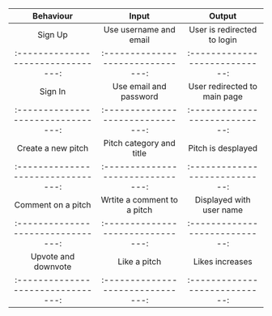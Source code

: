 
|Behaviour                         |Input                            | Output                       |
|:--------------------------------:|:-------------------------------:|:----------------------------:|
|Sign Up                           |Use username and email           |User is redirected to login   |
|:--------------------------------:|:-------------------------------:|:----------------------------:|
|Sign In                           |Use email and password           |User redirected to main page  |
|:--------------------------------:|:-------------------------------:|:----------------------------:|
|Create a new pitch                |Pitch category and title         |Pitch is desplayed            |
|:--------------------------------:|:-------------------------------:|:----------------------------:|
|Comment on a pitch                |Wrtite a comment to a pitch      |Displayed with user name      |
|:--------------------------------:|:-------------------------------:|:----------------------------:|
|Upvote and downvote               |Like   a pitch                   |Likes increases               |
|:--------------------------------:|:-------------------------------:|:----------------------------:|

